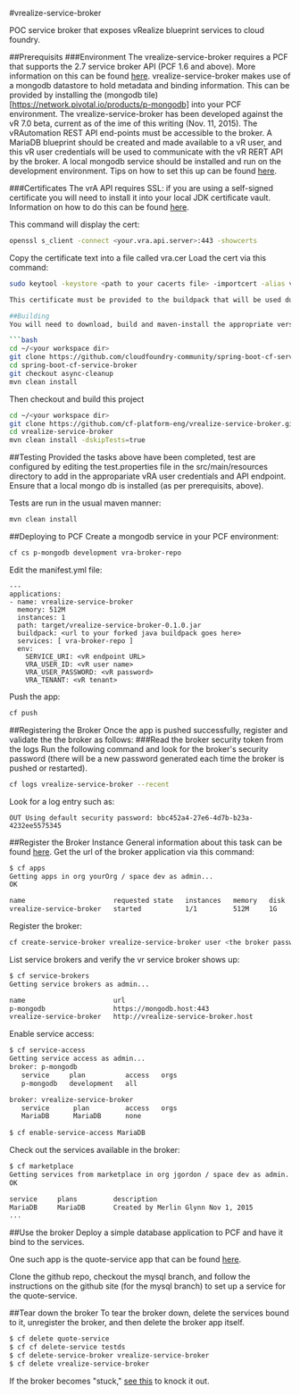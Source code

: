 #vrealize-service-broker

POC service broker that exposes vRealize blueprint services to cloud foundry.

##Prerequisits
###Environment
The vrealize-service-broker requires a PCF that supports the 2.7 service broker API (PCF 1.6 and above). More information on this can be found [here](https://docs.pivotal.io/pivotalcf/services).
vrealize-service-broker makes use of a mongodb datastore to hold metadata and binding information. This can be provided by installing the (mongodb tile)[https://network.pivotal.io/products/p-mongodb] into your PCF environment.
The vrealize-service-broker has been developed against the vR 7.0 beta, current as of the ime of this writing (Nov. 11, 2015). The vRAutomation REST API end-points must be accessible to the broker.
A MariaDB blueprint should be created and made available to a vR user, and this vR user credentials will be used to communicate with the vR RERT API by the broker.
A local mongodb service should be installed and run on the development environment. Tips on how to set this up can be found [here](https://spring.io/guides/gs/accessing-data-mongodb/).

###Certificates
The vrA API requires SSL: if you are using a self-signed certificate you will need to install it into your local JDK certificate vault. Information on how to do this can be found [here](http://alvinalexander.com/java/java-keytool-keystore-certificates).

This command will display the cert: 
```bash
openssl s_client -connect <your.vra.api.server>:443 -showcerts
```
Copy the certificate text into a file called vra.cer
Load the cert via this command:
```bash
sudo keytool -keystore <path to your cacerts file> -importcert -alias vra -file <path to your vra.cer file>

This certificate must be provided to the buildpack that will be used during deployment of the broker as well. Information on this can be found [here](https://github.com/cloudfoundry/java-buildpack). Generally, you will fork the java buildpack, add a copy of the cacerts file you updated above, and check the forked buildpack into an accessible github repository. Details on this process canbe found [here](https://johnpfield.wordpress.com/2014/09/19/customizing-the-cloud-foundry-java-buildpack/).

##Building
You will need to download, build and maven-install the appropriate version of the [spring-boot-cf-service-broker] (https://github.com/cloudfoundry-community/spring-boot-cf-service-broker). As of the time of this writing, this would be the code in branch "async-cleanup".

```bash
cd ~/<your workspace dir>
git clone https://github.com/cloudfoundry-community/spring-boot-cf-service-broker.git
cd spring-boot-cf-service-broker
git checkout async-cleanup
mvn clean install
```
Then checkout and build this project
```bash
cd ~/<your workspace dir>
git clone https://github.com/cf-platform-eng/vrealize-service-broker.git
cd vrealize-service-broker
mvn clean install -dskipTests=true
```

##Testing
Provided the tasks above have been completed, test are configured by editing the test.properties file in the src/main/resources directory to add in the appropariate vRA user credentials and API endpoint.
Ensure that a local mongo db is installed (as per prerequisits, above).

Tests are run in the usual maven manner:
```bash
mvn clean install
```

##Deploying to PCF
Create a mongodb service in your PCF environment:
```bash
cf cs p-mongodb development vra-broker-repo
```
Edit the manifest.yml file:
```
---
applications:
- name: vrealize-service-broker
  memory: 512M
  instances: 1
  path: target/vrealize-service-broker-0.1.0.jar
  buildpack: <url to your forked java buildpack goes here>
  services: [ vra-broker-repo ]
  env:
    SERVICE_URI: <vR endpoint URL>
    VRA_USER_ID: <vR user name>
    VRA_USER_PASSWORD: <vR password>
    VRA_TENANT: <vR tenant>
```
Push the app:
```bash
cf push
```

##Registering the Broker
Once the app is pushed successfully, register and validate the the broker as follows:
###Read the broker security token from the logs
Run the following command and look for the broker's security password (there will be a new password generated each time the broker is pushed or restarted).
```bash
cf logs vrealize-service-broker --recent
```
Look for a log entry such as:
```
OUT Using default security password: bbc452a4-27e6-4d7b-b23a-4232ee5575345
```
##Register the Broker Instance
General information about this task can be found [here](https://docs.cloudfoundry.org/services/managing-service-brokers.html).
Get the url of the broker application via this command:
```bash
$ cf apps
Getting apps in org yourOrg / space dev as admin...
OK

name                      requested state   instances   memory   disk   urls   
vrealize-service-broker   started           1/1         512M     1G     vrealize-service-broker.your.host   
```
Register the broker:
```bash
cf create-service-broker vrealize-service-broker user <the broker password> <the broker url>
```
List service brokers and verify the vr service broker shows up:
```bash
$ cf service-brokers
Getting service brokers as admin...

name                      url   
p-mongodb                 https://mongodb.host:443   
vrealize-service-broker   http://vrealize-service-broker.host
```
Enable service access:
```bash
$ cf service-access
Getting service access as admin...
broker: p-mongodb
   service     plan          access   orgs   
   p-mongodb   development   all         

broker: vrealize-service-broker
   service      plan         access   orgs   
   MariaDB      MariaDB      none
   
$ cf enable-service-access MariaDB
```
Check out the services available in the broker:
```bash
$ cf marketplace
Getting services from marketplace in org jgordon / space dev as admin...
OK

service     plans         description   
MariaDB     MariaDB       Created by Merlin Glynn Nov 1, 2015
...
```

##Use the broker
Deploy a simple database application to PCF and have it bind to the services. 

One such app is the quote-service app that can be found [here](https://github.com/cf-platform-eng/quote-service/tree/mysql).

Clone the github repo, checkout the mysql branch, and follow the instructions on the github site (for the mysql branch) to set up a service for the quote-service.

##Tear down the broker
To tear the broker down, delete the services bound to it, unregister the broker, and then delete the broker app itself.
```bash
$ cf delete quote-service
$ cf cf delete-service testds
$ cf delete-service-broker vrealize-service-broker
$ cf delete vrealize-service-broker
```
If the broker becomes "stuck," [see this](https://docs.cloudfoundry.org/services/managing-service-brokers.html#purge-service) to knock it out.

